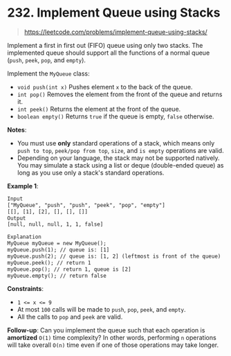 # 232. Implement Queue using Stacks

> <https://leetcode.com/problems/implement-queue-using-stacks/>

Implement a first in first out (FIFO) queue using only two stacks. The
implemented queue should support all the functions of a normal queue (`push`,
`peek`, `pop`, and `empty`).

Implement the `MyQueue` class:

- `void push(int x)` Pushes element `x` to the back of the queue.
- `int pop()` Removes the element from the front of the queue and returns it.
- `int peek()` Returns the element at the front of the queue.
- `boolean empty()` Returns `true` if the queue is empty, `false` otherwise.

**Notes**:

- You must use **only** standard operations of a stack, which means only
  `push to top`, `peek/pop from top`, `size`, and `is empty` operations are
  valid.
- Depending on your language, the stack may not be supported natively. You may
  simulate a stack using a list or deque (double-ended queue) as long as you
  use only a stack's standard operations.

**Example 1**:

```txt
Input
["MyQueue", "push", "push", "peek", "pop", "empty"]
[[], [1], [2], [], [], []]
Output
[null, null, null, 1, 1, false]

Explanation
MyQueue myQueue = new MyQueue();
myQueue.push(1); // queue is: [1]
myQueue.push(2); // queue is: [1, 2] (leftmost is front of the queue)
myQueue.peek(); // return 1
myQueue.pop(); // return 1, queue is [2]
myQueue.empty(); // return false
```

**Constraints**:

- `1 <= x <= 9`
- At most `100` calls will be made to `push`, `pop`, `peek`, and `empty`.
- All the calls to `pop` and `peek` are valid.

**Follow-up**: Can you implement the queue such that each operation is
**amortized** `O(1)` time complexity? In other words, performing `n` operations
will take overall `O(n)` time even if one of those operations may take longer.
